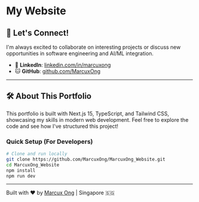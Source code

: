 # My Website 

## 🤝 Let's Connect!

I'm always excited to collaborate on interesting projects or discuss new opportunities in software engineering and AI/ML integration.

- 💼 **LinkedIn**: [linkedin.com/in/marcuxong](https://www.linkedin.com/in/marcuxong/)
- 🐱 **GitHub**: [github.com/MarcuxOng](https://github.com/MarcuxOng)

---

## 🛠️ About This Portfolio

This portfolio is built with Next.js 15, TypeScript, and Tailwind CSS, showcasing my skills in modern web development. Feel free to explore the code and see how I've structured this project!

### Quick Setup (For Developers)

```bash
# Clone and run locally
git clone https://github.com/MarcuxOng/MarcuxOng_Website.git
cd MarcuxOng_Website
npm install
npm run dev
```

---

Built with ❤️ by [Marcux Ong](https://github.com/MarcuxOng) | Singapore 🇸🇬
